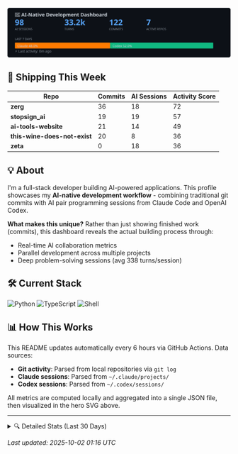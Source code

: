 <p align="center">
  <img src="./hero.svg" alt="AI-Native Development Dashboard" />
</p>

## 🚀 Shipping This Week

| Repo | Commits | AI Sessions | Activity Score |
|------|---------|-------------|----------------|
| **zerg** | 36 | 18 | 72 |
| **stopsign_ai** | 19 | 19 | 57 |
| **ai-tools-website** | 21 | 14 | 49 |
| **this-wine-does-not-exist** | 20 | 8 | 36 |
| **zeta** | 0 | 18 | 36 |


## 💡 About

I'm a full-stack developer building AI-powered applications. This profile showcases my **AI-native development workflow** - combining traditional git commits with AI pair programming sessions from Claude Code and OpenAI Codex.

**What makes this unique?** Rather than just showing finished work (commits), this dashboard reveals the actual building process through:
- Real-time AI collaboration metrics
- Parallel development across multiple projects
- Deep problem-solving sessions (avg 338 turns/session)

## 🛠️ Current Stack

![Python](https://img.shields.io/badge/Python-3776AB?style=flat-square&logo=python&logoColor=white) ![TypeScript](https://img.shields.io/badge/TypeScript-3178C6?style=flat-square&logo=typescript&logoColor=white) ![Shell](https://img.shields.io/badge/Shell-89e051?style=flat-square&logo=shell&logoColor=white)

## 📊 How This Works

This README updates automatically every 6 hours via GitHub Actions. Data sources:
- **Git activity**: Parsed from local repositories via `git log`
- **Claude sessions**: Parsed from `~/.claude/projects/`
- **Codex sessions**: Parsed from `~/.codex/sessions/`

All metrics are computed locally and aggregated into a single JSON file, then visualized in the hero SVG above.

---

<details>
<summary>🔍 Detailed Stats (Last 30 Days)</summary>

- **Commits**: 410
- **Languages**: Python (330), TypeScript (78), Shell (2)
- **AI Sessions**: Claude 191 · Codex 199
- **Total Turns**: 99.7k

</details>

*Last updated: 2025-10-02 01:16 UTC*

